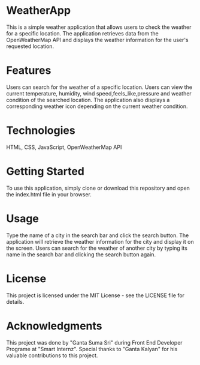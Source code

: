 # WeatherApp
This is a simple weather application that allows users to check the weather for a specific location. The application retrieves data from the OpenWeatherMap API and displays the weather information for the user's requested location.

# Features
Users can search for the weather of a specific location. Users can view the current temperature, humidity, wind speed,feels_like,pressure and weather condition of the searched location. The application also displays a corresponding weather icon depending on the current weather condition.

# Technologies
HTML,
CSS,
JavaScript,
OpenWeatherMap API 

# Getting Started
To use this application, simply clone or download this repository and open the index.html file in your browser.

# Usage
Type the name of a city in the search bar and click the search button. The application will retrieve the weather information for the city and display it on the screen. Users can search for the weather of another city by typing its name in the search bar and clicking the search button again.

# License
This project is licensed under the MIT License - see the LICENSE file for details.

# Acknowledgments
This project was done by "Ganta Suma Sri" during Front End Developer Programe at "Smart Internz". Special thanks to "Ganta Kalyan" for his valuable contributions to this project.
